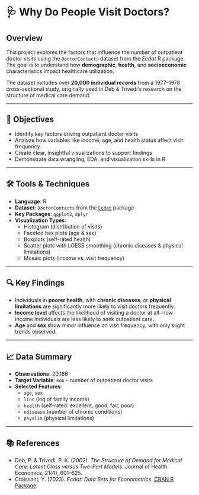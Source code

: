 # 🩺 Why Do People Visit Doctors?

## Overview

This project explores the factors that influence the number of outpatient doctor visits using the `DoctorContacts` dataset from the *Ecdat* R package. The goal is to understand how **demographic**, **health**, and **socioeconomic** characteristics impact healthcare utilization.

The dataset includes over **20,000 individual records** from a 1977–1978 cross-sectional study, originally used in Deb & Trivedi's research on the structure of medical care demand.

---

## 📌 Objectives

- Identify key factors driving outpatient doctor visits
- Analyze how variables like income, age, and health status affect visit frequency
- Create clear, insightful visualizations to support findings
- Demonstrate data wrangling, EDA, and visualization skills in R

---

## 🛠️ Tools & Techniques

- **Language**: R
- **Dataset**: `DoctorContacts` from the [`Ecdat`](https://cran.r-project.org/web/packages/Ecdat/index.html) package
- **Key Packages**: `ggplot2`, `dplyr`
- **Visualization Types**:
  - Histogram (distribution of visits)
  - Faceted hex plots (age & sex)
  - Boxplots (self-rated health)
  - Scatter plots with LOESS smoothing (chronic diseases & physical limitations)
  - Mosaic plots (income vs. visit frequency)

---

## 🔍 Key Findings

- Individuals in **poorer health**, with **chronic diseases**, or **physical limitations** are significantly more likely to visit doctors frequently.
- **Income level** affects the likelihood of visiting a doctor at all—low-income individuals are less likely to seek outpatient care.
- **Age** and **sex** show minor influence on visit frequency, with only slight trends observed.

---

## 📈 Data Summary

- **Observations**: 20,186
- **Target Variable**: `mdu` – number of outpatient doctor visits
- **Selected Features**:
  - `age`, `sex`
  - `linc` (log of family income)
  - `health` (self-rated: excellent, good, fair, poor)
  - `ndisease` (number of chronic conditions)
  - `physlim` (physical limitations)

---

## 📚 References

- Deb, P. & Trivedi, P. K. (2002). *The Structure of Demand for Medical Care: Latent Class versus Two-Part Models*. Journal of Health Economics, 21(4), 601–625.
- Croissant, Y. (2023). *Ecdat: Data Sets for Econometrics*. [CRAN R Package](https://cran.r-project.org/web/packages/Ecdat/index.html)
